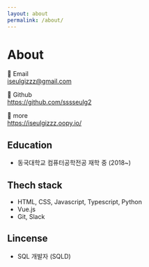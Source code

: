 ```yaml
---
layout: about
permalink: /about/
---
```


# About

<!--author-->

🧡 Email  
iseulgizzz@gmail.com

💛 Github  
<https://github.com/sssseulg2>

💙 more  
<https://iseulgizzz.oopy.io/>

## Education
- 동국대학교 컴퓨터공학전공 재학 중 (2018~)

## Thech stack
- HTML, CSS, Javascript, Typescript, Python
- Vue.js
- Git, Slack

## Lincense
- SQL 개발자 (SQLD)
